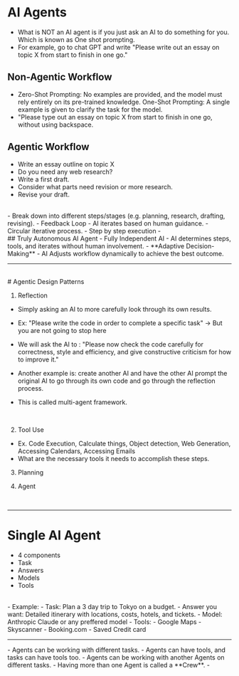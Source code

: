 # AI Agents
- What is NOT an AI agent is if you just ask an AI to do something for you. Which is known as One shot prompting.
- For example, go to chat GPT and write "Please write out an essay on topic X from start to finish in one go."

## Non-Agentic Workflow
- Zero-Shot Prompting: No examples are provided, and the model must rely entirely on its pre-trained knowledge. One-Shot Prompting: A single example is given to clarify the task for the model.
- "Please type out an essay on topic X from start to finish in one go, without using backspace.


## Agentic Workflow
- Write an essay outline on topic X
- Do you need any web research?
- Write a first draft.
- Consider what parts need revision or more research.
- Revise your draft.

<br>
- Break down into different steps/stages (e.g. planning, research, drafting, revising).
- Feedback Loop - AI iterates based on human guidance.
- Circular iterative process.
- Step by step execution
- 

<br>
## Truly Autonomous AI Agent
- Fully Independent AI
- AI determines steps, tools, and iterates without human involvement.
- **Adaptive Decision-Making**
- AI Adjusts workflow dynamically to achieve the best outcome.


<hr>
<br>
# Agentic Design Patterns

1. Reflection
- Simply asking an AI to more carefully look through its own results.
- Ex: "Please write the code in order to complete a specific task" -> But you are not going to stop here
- We will ask the AI to : "Please now check the code carefully for correctness, style and efficiency, and give constructive criticism for how to improve it."


- Another example is: create another AI and have the other AI prompt the original AI to go through its own code and go through the reflection process.
- This is called multi-agent framework.

<br>

2. Tool Use
- Ex. Code Execution, Calculate things, Object detection, Web Generation, Accessing Calendars, Accessing Emails
- What are the necessary tools it needs to accomplish these steps.

3. Planning

4. Agent


<br>

<hr>

# Single AI Agent
- 4 components
- Task
- Answers
- Models 
- Tools

<br>
- Example:
- Task: Plan a 3 day  trip to Tokyo on a budget.
- Answer you want: Detailed itinerary with locations, costs, hotels, and tickets.
- Model: Anthropic Claude or any preffered model
- Tools: 
   - Google Maps
   - Skyscanner
   - Booking.com
   - Saved Credit card


<br>
<hr>
- Agents can be working with different tasks.
- Agents can have tools, and tasks can have tools too.
- Agents can be working with another Agents on different tasks.
- Having more than one Agent is called a **Crew**.
- 
